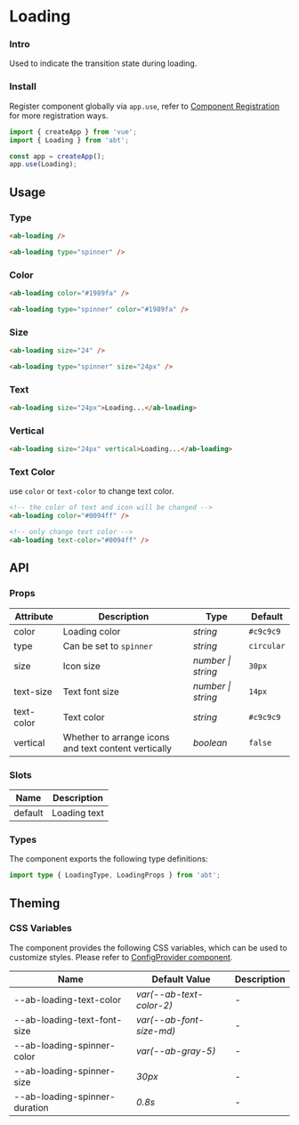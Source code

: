 # Loading

### Intro

Used to indicate the transition state during loading.

### Install

Register component globally via `app.use`, refer to [Component Registration](#/en-US/adabced-usage#zu-jian-zhu-ce) for more registration ways.

```js
import { createApp } from 'vue';
import { Loading } from 'abt';

const app = createApp();
app.use(Loading);
```

## Usage

### Type

```html
<ab-loading />

<ab-loading type="spinner" />
```

### Color

```html
<ab-loading color="#1989fa" />

<ab-loading type="spinner" color="#1989fa" />
```

### Size

```html
<ab-loading size="24" />

<ab-loading type="spinner" size="24px" />
```

### Text

```html
<ab-loading size="24px">Loading...</ab-loading>
```

### Vertical

```html
<ab-loading size="24px" vertical>Loading...</ab-loading>
```

### Text Color

use `color` or `text-color` to change text color.

```html
<!-- the color of text and icon will be changed -->
<ab-loading color="#0094ff" />

<!-- only change text color -->
<ab-loading text-color="#0094ff" />
```

## API

### Props

| Attribute | Description | Type | Default |
| --- | --- | --- | --- |
| color | Loading color | _string_ | `#c9c9c9` |
| type | Can be set to `spinner` | _string_ | `circular` |
| size | Icon size | _number \| string_ | `30px` |
| text-size | Text font size | _number \| string_ | `14px` |
| text-color | Text color | _string_ | `#c9c9c9` |
| vertical | Whether to arrange icons and text content vertically | _boolean_ | `false` |

### Slots

| Name    | Description  |
| ------- | ------------ |
| default | Loading text |

### Types

The component exports the following type definitions:

```ts
import type { LoadingType, LoadingProps } from 'abt';
```

## Theming

### CSS Variables

The component provides the following CSS variables, which can be used to customize styles. Please refer to [ConfigProvider component](#/en-US/config-provider).

| Name                           | Default Value             | Description |
| ------------------------------ | ------------------------- | ----------- |
| --ab-loading-text-color       | _var(--ab-text-color-2)_ | -           |
| --ab-loading-text-font-size   | _var(--ab-font-size-md)_ | -           |
| --ab-loading-spinner-color    | _var(--ab-gray-5)_       | -           |
| --ab-loading-spinner-size     | _30px_                    | -           |
| --ab-loading-spinner-duration | _0.8s_                    | -           |
